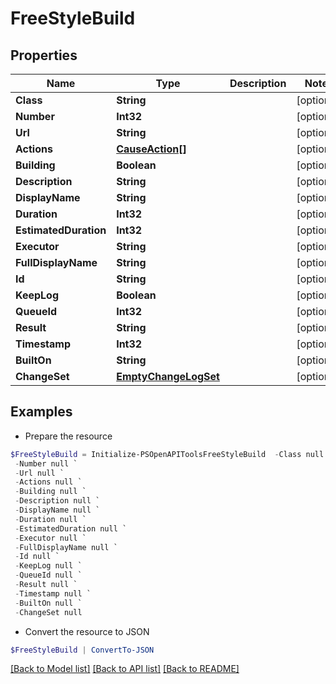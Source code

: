 # FreeStyleBuild
## Properties

Name | Type | Description | Notes
------------ | ------------- | ------------- | -------------
**Class** | **String** |  | [optional] 
**Number** | **Int32** |  | [optional] 
**Url** | **String** |  | [optional] 
**Actions** | [**CauseAction[]**](CauseAction.md) |  | [optional] 
**Building** | **Boolean** |  | [optional] 
**Description** | **String** |  | [optional] 
**DisplayName** | **String** |  | [optional] 
**Duration** | **Int32** |  | [optional] 
**EstimatedDuration** | **Int32** |  | [optional] 
**Executor** | **String** |  | [optional] 
**FullDisplayName** | **String** |  | [optional] 
**Id** | **String** |  | [optional] 
**KeepLog** | **Boolean** |  | [optional] 
**QueueId** | **Int32** |  | [optional] 
**Result** | **String** |  | [optional] 
**Timestamp** | **Int32** |  | [optional] 
**BuiltOn** | **String** |  | [optional] 
**ChangeSet** | [**EmptyChangeLogSet**](EmptyChangeLogSet.md) |  | [optional] 

## Examples

- Prepare the resource
```powershell
$FreeStyleBuild = Initialize-PSOpenAPIToolsFreeStyleBuild  -Class null `
 -Number null `
 -Url null `
 -Actions null `
 -Building null `
 -Description null `
 -DisplayName null `
 -Duration null `
 -EstimatedDuration null `
 -Executor null `
 -FullDisplayName null `
 -Id null `
 -KeepLog null `
 -QueueId null `
 -Result null `
 -Timestamp null `
 -BuiltOn null `
 -ChangeSet null
```

- Convert the resource to JSON
```powershell
$FreeStyleBuild | ConvertTo-JSON
```

[[Back to Model list]](../README.md#documentation-for-models) [[Back to API list]](../README.md#documentation-for-api-endpoints) [[Back to README]](../README.md)

